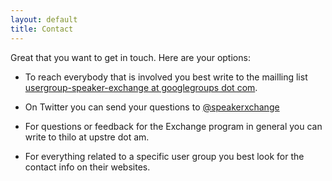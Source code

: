 ```yaml
---
layout: default
title: Contact
---
```


Great that you want to get in touch. Here are your options:

* To reach everybody that is involved you best write to the mailling list [usergroup-speaker-exchange at googlegroups dot com](https://groups.google.com/group/usergroup-speaker-exchange).

* On Twitter you can send your questions to [@speakerxchange](http://twitter.com/#!/speakerxchange)

* For questions or feedback for the Exchange program in general you can write to thilo at upstre dot am.

* For everything related to a specific user group you best look for the contact info on their websites.



